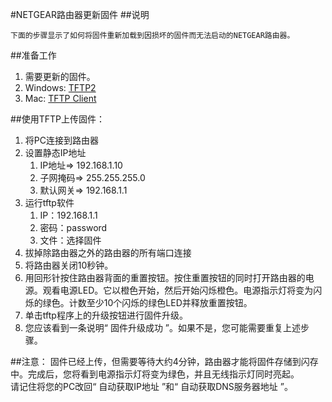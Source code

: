 #NETGEAR路由器更新固件
##说明

	下面的步骤显示了如何将固件重新加载到因损坏的固件而无法启动的NETGEAR路由器。
##准备工作
1. 需要更新的固件。
2. Windows: [TFTP2](http://www.shadowsoftware.net/shadowgameworld/downloads/tftp2.exe)
3. Mac: [TFTP Client](http://download.cnet.com/MacTFTP-Client/3000-18508_4-5707.html)


##使用TFTP上传固件：
1. 将PC连接到路由器
2. 设置静态IP地址
	1. IP地址=> 192.168.1.10
	2. 子网掩码=> 255.255.255.0
	3. 默认网关=> 192.168.1.1
3. 运行tftp软件
	1. IP：192.168.1.1
	2. 密码：password
	3. 文件：选择固件
4. 拔掉除路由器之外的路由器的所有端口连接
5. 将路由器关闭10秒钟。
6. 用回形针按住路由器背面的重置按钮。按住重置按钮的同时打开路由器的电源。观看电源LED。它以橙色开始，然后开始闪烁橙色。电源指示灯将变为闪烁的绿色。计数至少10个闪烁的绿色LED并释放重置按钮。
7. 单击tftp程序上的升级按钮进行固件升级。
8. 您应该看到一条说明“ 固件升级成功 ”。如果不是，您可能需要重复上述步骤。

##注意：
	固件已经上传，但需要等待大约4分钟，路由器才能将固件存储到闪存中。完成后，您将看到电源指示灯将变为绿色，并且无线指示灯同时亮起。  
	请记住将您的PC改回“ 自动获取IP地址 ”和“ 自动获取DNS服务器地址 ”。

